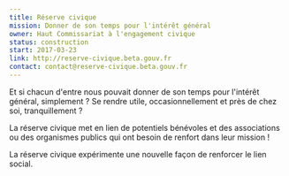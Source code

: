 ```yaml
---
title: Réserve civique
mission: Donner de son temps pour l'intérêt général
owner: Haut Commissariat à l'engagement civique
status: construction
start: 2017-03-23
link: http://reserve-civique.beta.gouv.fr
contact: contact@reserve-civique.beta.gouv.fr
---
```


Et si chacun d'entre nous pouvait donner de son temps pour l'intérêt général, simplement ?
Se rendre utile, occasionnellement et près de chez soi, tranquillement ?

La réserve civique met en lien de potentiels bénévoles et des associations ou des organismes publics qui ont besoin de renfort dans leur mission !

La réserve civique expérimente une nouvelle façon de renforcer le lien social.
